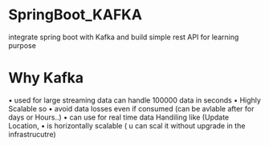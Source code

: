 # SpringBoot_KAFKA
integrate spring boot with Kafka and build simple rest API for learning purpose
# Why Kafka
• used for large streaming data can handle 100000 data in seconds 
• Highly Scalable so 
• avoid data losses even if consumed (can be avlable after for days or Hours..)
• can use for real time data Handiling like (Update Location,
• is horizontally scalable ( u can scal it without upgrade in the infrastrucutre)

